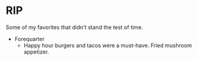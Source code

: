 # RIP
Some of my favorites that didn't stand the test of time.


- Forequarter
  - Happy hour burgers and tacos were a must-have. Fried mushroom appetizer.
